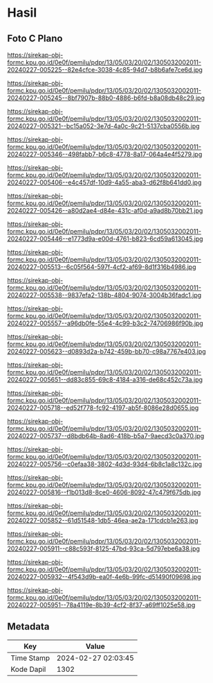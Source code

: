 # Hasil

## Foto C Plano

https://sirekap-obj-formc.kpu.go.id/0e0f/pemilu/pdpr/13/05/03/20/02/1305032002011-20240227-005225--82e4cfce-3038-4c85-94d7-b8b6afe7ce6d.jpg

https://sirekap-obj-formc.kpu.go.id/0e0f/pemilu/pdpr/13/05/03/20/02/1305032002011-20240227-005245--8bf7907b-88b0-4886-b6fd-b8a08db48c29.jpg

https://sirekap-obj-formc.kpu.go.id/0e0f/pemilu/pdpr/13/05/03/20/02/1305032002011-20240227-005321--bc15a052-3e7d-4a0c-9c21-5137cba0556b.jpg

https://sirekap-obj-formc.kpu.go.id/0e0f/pemilu/pdpr/13/05/03/20/02/1305032002011-20240227-005346--498fabb7-b6c8-4778-8a17-064a4e4f5279.jpg

https://sirekap-obj-formc.kpu.go.id/0e0f/pemilu/pdpr/13/05/03/20/02/1305032002011-20240227-005406--e4c457df-10d9-4a55-aba3-d62f8b641dd0.jpg

https://sirekap-obj-formc.kpu.go.id/0e0f/pemilu/pdpr/13/05/03/20/02/1305032002011-20240227-005426--a80d2ae4-d84e-431c-af0d-a9ad8b70bb21.jpg

https://sirekap-obj-formc.kpu.go.id/0e0f/pemilu/pdpr/13/05/03/20/02/1305032002011-20240227-005446--e1773d9a-e00d-4761-b823-6cd59a613045.jpg

https://sirekap-obj-formc.kpu.go.id/0e0f/pemilu/pdpr/13/05/03/20/02/1305032002011-20240227-005513--6c05f564-597f-4cf2-af69-8d1f316b4986.jpg

https://sirekap-obj-formc.kpu.go.id/0e0f/pemilu/pdpr/13/05/03/20/02/1305032002011-20240227-005538--9837efa2-138b-4804-9074-3004b36fadc1.jpg

https://sirekap-obj-formc.kpu.go.id/0e0f/pemilu/pdpr/13/05/03/20/02/1305032002011-20240227-005557--a96db0fe-55e4-4c99-b3c2-74706986f90b.jpg

https://sirekap-obj-formc.kpu.go.id/0e0f/pemilu/pdpr/13/05/03/20/02/1305032002011-20240227-005623--d0893d2a-b742-459b-bb70-c98a7767e403.jpg

https://sirekap-obj-formc.kpu.go.id/0e0f/pemilu/pdpr/13/05/03/20/02/1305032002011-20240227-005651--dd83c855-69c8-4184-a316-de68c452c73a.jpg

https://sirekap-obj-formc.kpu.go.id/0e0f/pemilu/pdpr/13/05/03/20/02/1305032002011-20240227-005718--ed52f778-fc92-4197-ab5f-8086e28d0655.jpg

https://sirekap-obj-formc.kpu.go.id/0e0f/pemilu/pdpr/13/05/03/20/02/1305032002011-20240227-005737--d8bdb64b-8ad6-418b-b5a7-9aecd3c0a370.jpg

https://sirekap-obj-formc.kpu.go.id/0e0f/pemilu/pdpr/13/05/03/20/02/1305032002011-20240227-005756--c0efaa38-3802-4d3d-93d4-6b8c1a8c132c.jpg

https://sirekap-obj-formc.kpu.go.id/0e0f/pemilu/pdpr/13/05/03/20/02/1305032002011-20240227-005816--f1b013d8-8ce0-4606-8092-47c479f675db.jpg

https://sirekap-obj-formc.kpu.go.id/0e0f/pemilu/pdpr/13/05/03/20/02/1305032002011-20240227-005852--61d51548-1db5-46ea-ae2a-171cdcb1e263.jpg

https://sirekap-obj-formc.kpu.go.id/0e0f/pemilu/pdpr/13/05/03/20/02/1305032002011-20240227-005911--c88c593f-8125-47bd-93ca-5d797ebe6a38.jpg

https://sirekap-obj-formc.kpu.go.id/0e0f/pemilu/pdpr/13/05/03/20/02/1305032002011-20240227-005932--4f543d9b-ea0f-4e6b-99fc-d51490f09698.jpg

https://sirekap-obj-formc.kpu.go.id/0e0f/pemilu/pdpr/13/05/03/20/02/1305032002011-20240227-005951--78a4119e-8b39-4cf2-8f37-a69ff1025e58.jpg


## Metadata

| Key        | Value               |
| ---------- | ------------------- |
| Time Stamp | 2024-02-27 02:03:45 |
| Kode Dapil | 1302                |



